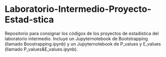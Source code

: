 # Laboratorio-Intermedio-Proyecto-Estad-stica
Repositorio para consignar los códigos de los proyectos de estadística del laboratorio intermedio. 
Incluye un Jupyternotebook de Bootstrapping (llamado Boostrapping.ipynb) y un Jupyternotebook de P_values y E_values (llamado P_values&E_values.ipynb).
